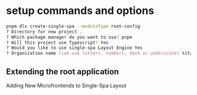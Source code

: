 # setup commands and options

```zsh
pnpm dlx create-single-spa --moduleType root-config
? Directory for new project .
? Which package manager do you want to use? pnpm
? Will this project use Typescript? Yes
? Would you like to use single-spa Layout Engine Yes
? Organization name (can use letters, numbers, dash or underscore) titanco
```

## Extending the root application

Adding New Microfrontends to Single-Spa Layout